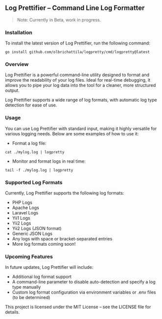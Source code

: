 ## Log Prettifier – Command Line Log Formatter

> Note: Currently in Beta, work in progress.

### Installation
To install the latest version of Log Prettifier, run the following command:
```
go install github.com/olbrichattila/logpretty/cmd/logpretty@latest
```

### Overview

Log Prettifier is a powerful command-line utility designed to format and improve the readability of your log files. Ideal for real-time debugging, it allows you to pipe your log data into the tool for a cleaner, more structured output.

Log Prettifier supports a wide range of log formats, with automatic log type detection for ease of use.

### Usage

You can use Log Prettifier with standard input, making it highly versatile for various logging needs. Below are some examples of how to use it:

* Format a log file:
```
cat ./mylog.log | logpretty
```

* Monitor and format logs in real time:
```
tail -f ./mylog.log | logpretty
```

### Supported Log Formats
Currently, Log Prettifier supports the following log formats:

- PHP Logs
- Apache Logs
- Laravel Logs
- Yii1 Logs
- Yii2 Logs
- Yii2 Logs (JSON format)
- Generic JSON Logs
- Any logs with space or bracket-separated entries
- More log formats coming soon!

### Upcoming Features
In future updates, Log Prettifier will include:
- Additional log format support
- A command-line parameter to disable auto-detection and specify a log type manually
- Custom log format configuration via environment variables or .env files (to be determined)

This project is licensed under the MIT License – see the LICENSE file for details.